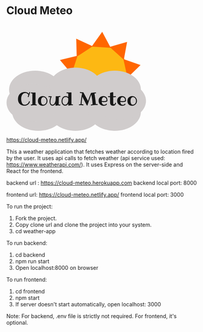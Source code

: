 # Cloud Meteo
<svg width="380" height="281" viewBox="0 0 380 281" fill="none" xmlns="http://www.w3.org/2000/svg">
<circle cx="245.693" cy="130.623" r="75" transform="rotate(10.3276 245.693 130.623)" fill="#FDB813"/>
<path d="M340.085 177.606L298.431 186.286L321.538 139.313L340.085 177.606Z" fill="#FF6600"/>
<path d="M351.971 107.355L317.814 140.586L307.02 91.5302L351.971 107.355Z" fill="#FF6600"/>
<path d="M140.532 93.9036L186.845 82.6747L171.178 130.398L140.532 93.9036Z" fill="#FF6600"/>
<path d="M316.739 46.4945L308.178 93.3742L270.94 59.6644L316.739 46.4945Z" fill="#FF6600"/>
<path d="M251.433 19.9086L273.875 61.9487L223.751 58.6987L251.433 19.9086Z" fill="#FF6600"/>
<path d="M183.252 37.9694L226.51 57.9638L184.571 85.6062L183.252 37.9694Z" fill="#FF6600"/>
<ellipse cx="75.4621" cy="171.726" rx="68.4621" ry="49.6935" fill="#D0CCCC"/>
<ellipse cx="83.6611" cy="230.339" rx="68.4621" ry="49.6935" fill="#D0CCCC"/>
<ellipse cx="181.23" cy="230.339" rx="68.4621" ry="49.6935" fill="#D0CCCC"/>
<ellipse cx="284.538" cy="230.339" rx="68.4621" ry="49.6935" fill="#D0CCCC"/>
<ellipse cx="181.462" cy="163.726" rx="68.4621" ry="49.6935" fill="#D0CCCC"/>
<ellipse cx="284.538" cy="171.726" rx="68.4621" ry="49.6935" fill="#D0CCCC"/>
<ellipse cx="68.8082" cy="206.114" rx="68.4621" ry="49.6935" fill="#D0CCCC"/>
<ellipse cx="297.891" cy="201.467" rx="68.4621" ry="49.6935" fill="#D0CCCC"/>
<path d="M58.5391 190.594C58.4609 190.859 58.3125 191.062 58.0938 191.203C57.875 191.328 57.6328 191.391 57.3672 191.391C57.0078 191.391 56.7109 191.258 56.4766 190.992C56.2422 190.727 56.125 190.461 56.125 190.195C56.125 190.07 56.1562 189.945 56.2188 189.82L57.7188 185.438C57.3281 184.812 56.8516 184.219 56.2891 183.656C55.7422 183.078 55.1406 182.57 54.4844 182.133C53.8281 181.695 53.1328 181.352 52.3984 181.102C51.6641 180.836 50.9219 180.703 50.1719 180.703C48.75 180.703 47.4766 180.922 46.3516 181.359C45.2422 181.797 44.2656 182.391 43.4219 183.141C42.5938 183.891 41.8828 184.773 41.2891 185.789C40.6953 186.789 40.2109 187.859 39.8359 189C39.4766 190.141 39.2109 191.32 39.0391 192.539C38.8828 193.742 38.8047 194.93 38.8047 196.102C38.8047 197.117 38.8594 198.203 38.9688 199.359C39.0781 200.5 39.2656 201.648 39.5312 202.805C39.7969 203.945 40.1484 205.047 40.5859 206.109C41.0234 207.156 41.5625 208.086 42.2031 208.898C42.8594 209.711 43.625 210.359 44.5 210.844C45.375 211.328 46.3906 211.57 47.5469 211.57C48.9062 211.57 50.1953 211.375 51.4141 210.984C52.6484 210.594 53.7656 210.039 54.7656 209.32C55.7812 208.586 56.6641 207.711 57.4141 206.695C58.1797 205.68 58.7734 204.547 59.1953 203.297C59.2734 203.016 59.4219 202.789 59.6406 202.617C59.8594 202.43 60.1094 202.336 60.3906 202.336C60.7344 202.336 61.0234 202.469 61.2578 202.734C61.4922 203 61.6094 203.289 61.6094 203.602V203.883C61.5938 203.914 61.5391 204.07 61.4453 204.352C61.3672 204.633 61.2266 205 61.0234 205.453C60.8359 205.891 60.5781 206.398 60.25 206.977C59.9375 207.539 59.5391 208.125 59.0547 208.734C58.3359 209.625 57.5312 210.398 56.6406 211.055C55.75 211.711 54.8047 212.258 53.8047 212.695C52.8203 213.133 51.7969 213.461 50.7344 213.68C49.6719 213.898 48.6094 214.008 47.5469 214.008C44.875 213.961 42.4766 213.531 40.3516 212.719C38.2422 211.891 36.4453 210.742 34.9609 209.273C33.4922 207.789 32.3594 206.008 31.5625 203.93C30.7812 201.852 30.3906 199.531 30.3906 196.969C30.3906 194.594 30.6406 192.477 31.1406 190.617C31.6406 188.758 32.3203 187.133 33.1797 185.742C34.0547 184.336 35.0781 183.148 36.25 182.18C37.4219 181.195 38.6641 180.398 39.9766 179.789C41.3047 179.18 42.6797 178.742 44.1016 178.477C45.5234 178.195 46.9219 178.055 48.2969 178.055C49.6719 178.055 50.9062 178.203 52 178.5C53.0938 178.781 54.0703 179.148 54.9297 179.602C55.7891 180.055 56.5234 180.555 57.1328 181.102C57.7578 181.633 58.2734 182.141 58.6797 182.625L59.9688 178.922C60.0625 178.656 60.2188 178.445 60.4375 178.289C60.6562 178.133 60.8828 178.055 61.1172 178.055C61.4609 178.055 61.75 178.188 61.9844 178.453C62.2344 178.703 62.3594 178.984 62.3594 179.297C62.3594 179.438 62.3281 179.57 62.2656 179.695L58.5391 190.594ZM78.6016 213.328H78.3672C77.7422 213.219 77.1719 213.125 76.6562 213.047C76.1406 212.969 75.6484 212.914 75.1797 212.883C74.7109 212.836 74.2344 212.805 73.75 212.789C73.2812 212.773 72.7734 212.766 72.2266 212.766C71.1172 212.766 70.0391 212.812 68.9922 212.906C67.9453 212.984 66.7969 213.141 65.5469 213.375H65.3125C64.9219 213.375 64.625 213.25 64.4219 213C64.2188 212.766 64.1172 212.477 64.1172 212.133C64.1172 211.852 64.2031 211.602 64.375 211.383C64.5469 211.164 64.7812 211.016 65.0781 210.938C65.6562 210.844 66.1797 210.773 66.6484 210.727C67.1172 210.664 67.6172 210.609 68.1484 210.562V181.945C67.1641 181.867 66.4531 181.797 66.0156 181.734C65.5938 181.656 65.3438 181.617 65.2656 181.617C64.9531 181.57 64.6953 181.43 64.4922 181.195C64.3047 180.961 64.2109 180.695 64.2109 180.398C64.2109 179.992 64.3516 179.688 64.6328 179.484C64.9141 179.266 65.1875 179.156 65.4531 179.156H65.5938C65.6094 179.156 65.75 179.18 66.0156 179.227C66.2812 179.258 66.6406 179.305 67.0938 179.367C67.5625 179.414 68.1094 179.461 68.7344 179.508C69.375 179.539 70.0703 179.555 70.8203 179.555C71.5703 179.555 72.3047 179.531 73.0234 179.484C73.7422 179.422 74.3984 179.328 74.9922 179.203C75.0391 179.172 75.125 179.156 75.25 179.156C75.6094 179.156 75.9062 179.289 76.1406 179.555C76.375 179.805 76.4922 180.086 76.4922 180.398L76.4453 210.562C76.7109 210.594 76.9297 210.625 77.1016 210.656C77.2891 210.672 77.4609 210.695 77.6172 210.727C77.7891 210.742 77.9609 210.766 78.1328 210.797C78.3203 210.812 78.5547 210.844 78.8359 210.891C79.1328 210.969 79.375 211.117 79.5625 211.336C79.75 211.555 79.8438 211.805 79.8438 212.086C79.8438 212.445 79.7109 212.742 79.4453 212.977C79.1953 213.211 78.9141 213.328 78.6016 213.328ZM105.32 201.422C105.32 200.656 105.234 199.883 105.062 199.102C104.891 198.32 104.641 197.562 104.312 196.828C103.984 196.094 103.586 195.406 103.117 194.766C102.648 194.125 102.117 193.57 101.523 193.102C100.945 192.617 100.305 192.242 99.6016 191.977C98.9141 191.695 98.1797 191.555 97.3984 191.555C96.5234 191.555 95.7578 191.703 95.1016 192C94.4609 192.281 93.8984 192.672 93.4141 193.172C92.9297 193.656 92.5312 194.219 92.2188 194.859C91.9062 195.5 91.6562 196.18 91.4688 196.898C91.2812 197.617 91.1484 198.344 91.0703 199.078C90.9922 199.812 90.9531 200.516 90.9531 201.188C90.9531 201.875 90.9844 202.609 91.0469 203.391C91.1094 204.156 91.2188 204.922 91.375 205.688C91.5312 206.438 91.7422 207.164 92.0078 207.867C92.2734 208.57 92.6172 209.188 93.0391 209.719C93.4609 210.25 93.9688 210.672 94.5625 210.984C95.1719 211.297 95.8906 211.453 96.7188 211.453C98.0781 211.453 99.2891 211.172 100.352 210.609C101.43 210.031 102.336 209.273 103.07 208.336C103.805 207.398 104.359 206.328 104.734 205.125C105.125 203.922 105.32 202.688 105.32 201.422ZM107.758 201.422C107.758 203.297 107.422 205.016 106.75 206.578C106.078 208.141 105.172 209.484 104.031 210.609C102.891 211.719 101.555 212.586 100.023 213.211C98.5078 213.836 96.9062 214.148 95.2188 214.148C93.3125 214.148 91.5859 213.844 90.0391 213.234C88.5078 212.641 87.1953 211.789 86.1016 210.68C85.0078 209.57 84.1641 208.234 83.5703 206.672C82.9922 205.109 82.7031 203.359 82.7031 201.422C82.7031 199.578 83.0234 197.875 83.6641 196.312C84.3047 194.75 85.1875 193.406 86.3125 192.281C87.4375 191.141 88.7578 190.258 90.2734 189.633C91.8047 188.992 93.4531 188.672 95.2188 188.672C97.0625 188.672 98.75 189.016 100.281 189.703C101.828 190.375 103.156 191.297 104.266 192.469C105.375 193.625 106.234 194.977 106.844 196.523C107.453 198.07 107.758 199.703 107.758 201.422ZM141.859 189.773C141.859 190.055 141.766 190.312 141.578 190.547C141.406 190.781 141.164 190.922 140.852 190.969C140.305 191.094 139.758 191.195 139.211 191.273C138.664 191.336 138.125 191.406 137.594 191.484L137.219 210.891C137.766 210.891 138.32 210.906 138.883 210.938C139.461 210.953 140.023 211 140.57 211.078C140.914 211.109 141.18 211.25 141.367 211.5C141.57 211.734 141.672 211.992 141.672 212.273C141.672 212.664 141.539 212.969 141.273 213.188C141.023 213.422 140.758 213.539 140.477 213.539H140.336C139.695 213.461 139.062 213.406 138.438 213.375C137.828 213.344 137.227 213.328 136.633 213.328C135.555 213.328 134.484 213.383 133.422 213.492C132.375 213.602 131.336 213.773 130.305 214.008H130.047C129.719 214.008 129.43 213.883 129.18 213.633C128.93 213.398 128.805 213.125 128.805 212.812V212.766L128.945 208.477C127.961 210.273 126.812 211.648 125.5 212.602C124.188 213.539 122.727 214.008 121.117 214.008C120.102 214.008 119.203 213.844 118.422 213.516C117.656 213.188 116.977 212.75 116.383 212.203C115.805 211.641 115.312 211 114.906 210.281C114.516 209.547 114.195 208.781 113.945 207.984C113.711 207.172 113.539 206.352 113.43 205.523C113.32 204.695 113.266 203.906 113.266 203.156C113.266 201.109 113.461 199.102 113.852 197.133C114.258 195.164 114.859 193.305 115.656 191.555L111.438 191.438C111.094 191.406 110.805 191.281 110.57 191.062C110.352 190.828 110.242 190.539 110.242 190.195C110.242 189.883 110.359 189.609 110.594 189.375C110.828 189.125 111.125 189 111.484 189L117.672 189.141C118.016 189.188 118.297 189.328 118.516 189.562C118.75 189.781 118.867 190.055 118.867 190.383C118.867 190.508 118.844 190.625 118.797 190.734C118.766 190.828 118.727 190.922 118.68 191.016C118.383 191.312 118.102 191.758 117.836 192.352C117.57 192.945 117.328 193.625 117.109 194.391C116.891 195.141 116.695 195.945 116.523 196.805C116.352 197.648 116.203 198.477 116.078 199.289C115.953 200.086 115.859 200.828 115.797 201.516C115.734 202.203 115.703 202.766 115.703 203.203C115.703 204.172 115.781 205.156 115.938 206.156C116.109 207.141 116.398 208.039 116.805 208.852C117.211 209.648 117.758 210.305 118.445 210.82C119.133 211.32 120.008 211.57 121.07 211.57C122.023 211.57 122.93 211.297 123.789 210.75C124.648 210.188 125.422 209.391 126.109 208.359C126.812 207.328 127.422 206.07 127.938 204.586C128.469 203.102 128.891 201.43 129.203 199.57L129.484 190.148C129.484 189.805 129.617 189.531 129.883 189.328C130.148 189.109 130.43 189 130.727 189H130.867C131.398 189.078 131.938 189.133 132.484 189.164C133.031 189.18 133.602 189.188 134.195 189.188C135.148 189.188 136.141 189.141 137.172 189.047C138.219 188.953 139.305 188.797 140.43 188.578C140.461 188.578 140.492 188.57 140.523 188.555C140.555 188.539 140.586 188.531 140.617 188.531C140.977 188.531 141.273 188.664 141.508 188.93C141.742 189.18 141.859 189.461 141.859 189.773ZM162.344 195.328C162.109 194.625 161.758 194.016 161.289 193.5C160.82 192.984 160.281 192.555 159.672 192.211C159.078 191.867 158.438 191.617 157.75 191.461C157.062 191.289 156.367 191.203 155.664 191.203C154.602 191.203 153.656 191.375 152.828 191.719C152 192.047 151.273 192.5 150.648 193.078C150.023 193.641 149.484 194.305 149.031 195.07C148.594 195.82 148.234 196.617 147.953 197.461C147.672 198.289 147.469 199.141 147.344 200.016C147.219 200.891 147.156 201.734 147.156 202.547C147.172 203.688 147.328 204.789 147.625 205.852C147.938 206.898 148.391 207.836 148.984 208.664C149.594 209.477 150.328 210.133 151.188 210.633C152.062 211.117 153.07 211.359 154.211 211.359C155.258 211.359 156.188 211.117 157 210.633C157.812 210.133 158.523 209.508 159.133 208.758C159.758 208.008 160.281 207.188 160.703 206.297C161.125 205.391 161.461 204.531 161.711 203.719C161.961 202.891 162.133 202.164 162.227 201.539C162.336 200.898 162.375 200.477 162.344 200.273V195.328ZM173.523 212.906H173.43C173.039 212.875 172.648 212.852 172.258 212.836C171.883 212.82 171.516 212.812 171.156 212.812C170.156 212.812 169.219 212.859 168.344 212.953C167.469 213.047 166.703 213.148 166.047 213.258C165.406 213.383 164.891 213.492 164.5 213.586C164.125 213.68 163.93 213.727 163.914 213.727C163.867 213.758 163.812 213.773 163.75 213.773C163.688 213.773 163.633 213.773 163.586 213.773C163.227 213.773 162.93 213.641 162.695 213.375C162.461 213.125 162.344 212.844 162.344 212.531V208.547C161.984 209.297 161.523 209.992 160.961 210.633C160.414 211.273 159.797 211.828 159.109 212.297C158.422 212.766 157.664 213.133 156.836 213.398C156.023 213.68 155.172 213.82 154.281 213.82C152.781 213.82 151.445 213.516 150.273 212.906C149.102 212.297 148.102 211.484 147.273 210.469C146.461 209.438 145.836 208.242 145.398 206.883C144.961 205.523 144.734 204.094 144.719 202.594C144.719 201.422 144.812 200.273 145 199.148C145.203 198.008 145.508 196.93 145.914 195.914C146.32 194.883 146.82 193.93 147.414 193.055C148.023 192.18 148.734 191.43 149.547 190.805C150.359 190.164 151.273 189.664 152.289 189.305C153.305 188.945 154.43 188.766 155.664 188.766C157.023 188.766 158.266 188.969 159.391 189.375C160.516 189.781 161.5 190.344 162.344 191.062V181.617C161.375 181.57 160.555 181.508 159.883 181.43C159.227 181.352 158.859 181.312 158.781 181.312C158.469 181.266 158.203 181.125 157.984 180.891C157.781 180.656 157.68 180.383 157.68 180.07C157.68 179.727 157.805 179.445 158.055 179.227C158.32 178.992 158.609 178.875 158.922 178.875H159.062C159.078 178.875 159.258 178.898 159.602 178.945C159.945 178.977 160.391 179.016 160.938 179.062C161.5 179.109 162.141 179.156 162.859 179.203C163.578 179.234 164.312 179.25 165.062 179.25C165.797 179.25 166.516 179.227 167.219 179.18C167.938 179.117 168.594 179.016 169.188 178.875H169.492C169.852 178.875 170.141 179 170.359 179.25C170.578 179.484 170.688 179.758 170.688 180.07V210.352H171.156C171.562 210.352 171.969 210.359 172.375 210.375C172.797 210.375 173.211 210.398 173.617 210.445C173.961 210.477 174.234 210.609 174.438 210.844C174.656 211.078 174.766 211.352 174.766 211.664C174.766 212.039 174.625 212.344 174.344 212.578C174.078 212.797 173.805 212.906 173.523 212.906ZM238.586 212.32C238.18 212.289 237.773 212.273 237.367 212.273C236.961 212.273 236.555 212.273 236.148 212.273C233.898 212.273 231.68 212.375 229.492 212.578C227.32 212.766 225.164 213.047 223.023 213.422H222.789C222.43 213.422 222.141 213.297 221.922 213.047C221.703 212.812 221.594 212.539 221.594 212.227C221.594 211.945 221.68 211.688 221.852 211.453C222.039 211.219 222.289 211.078 222.602 211.031C223.18 210.906 223.766 210.797 224.359 210.703C224.953 210.609 225.57 210.523 226.211 210.445C226.18 209.977 226.125 209.273 226.047 208.336C225.984 207.398 225.891 206.289 225.766 205.008C225.656 203.727 225.516 202.305 225.344 200.742C225.172 199.18 224.969 197.531 224.734 195.797C224.5 194.062 224.227 192.281 223.914 190.453C223.602 188.609 223.242 186.781 222.836 184.969C222.414 186 221.945 187.18 221.43 188.508C220.93 189.836 220.406 191.242 219.859 192.727C219.328 194.195 218.789 195.703 218.242 197.25C217.695 198.797 217.164 200.305 216.648 201.773C216.148 203.242 215.672 204.625 215.219 205.922C214.781 207.219 214.398 208.359 214.07 209.344C213.742 210.328 213.477 211.117 213.273 211.711C213.086 212.289 212.992 212.594 212.992 212.625C212.914 212.891 212.766 213.086 212.547 213.211C212.328 213.352 212.094 213.422 211.844 213.422C211.609 213.422 211.391 213.367 211.188 213.258C210.984 213.148 210.836 213 210.742 212.812L199.375 190.594C199.031 193.188 198.719 195.695 198.438 198.117C198.312 199.148 198.188 200.219 198.062 201.328C197.953 202.422 197.844 203.5 197.734 204.562C197.625 205.609 197.531 206.609 197.453 207.562C197.391 208.516 197.344 209.367 197.312 210.117C197.984 210.148 198.664 210.211 199.352 210.305C200.039 210.383 200.75 210.5 201.484 210.656C201.766 210.703 201.992 210.844 202.164 211.078C202.352 211.297 202.445 211.555 202.445 211.852C202.445 212.258 202.305 212.562 202.023 212.766C201.742 212.953 201.484 213.047 201.25 213.047H200.992C200.086 212.875 199.188 212.75 198.297 212.672C197.422 212.578 196.547 212.531 195.672 212.531C195 212.531 194.336 212.555 193.68 212.602C193.039 212.648 192.391 212.734 191.734 212.859H191.547C191.188 212.859 190.891 212.734 190.656 212.484C190.422 212.234 190.305 211.945 190.305 211.617C190.305 211.32 190.398 211.062 190.586 210.844C190.773 210.609 191.016 210.461 191.312 210.398C191.891 210.305 192.469 210.234 193.047 210.188C193.641 210.141 194.227 210.102 194.805 210.07C194.836 209.289 194.898 208.289 194.992 207.07C195.102 205.852 195.227 204.484 195.367 202.969C195.523 201.453 195.711 199.82 195.93 198.07C196.148 196.305 196.398 194.484 196.68 192.609C196.961 190.734 197.273 188.836 197.617 186.914C197.977 184.992 198.367 183.109 198.789 181.266C197.914 181.234 197.047 181.164 196.188 181.055C195.344 180.93 194.5 180.75 193.656 180.516C193.391 180.438 193.172 180.289 193 180.07C192.828 179.852 192.742 179.609 192.742 179.344C192.742 178.984 192.867 178.688 193.117 178.453C193.383 178.219 193.672 178.102 193.984 178.102C194.047 178.102 194.102 178.102 194.148 178.102C194.195 178.102 194.258 178.117 194.336 178.148C195.18 178.367 196.023 178.539 196.867 178.664C197.711 178.773 198.578 178.828 199.469 178.828C199.828 178.828 200.133 178.82 200.383 178.805C200.648 178.789 200.906 178.781 201.156 178.781C201.609 178.781 201.977 178.984 202.258 179.391L214.211 201.375C214.664 200.047 215.133 198.68 215.617 197.273C216.117 195.852 216.617 194.453 217.117 193.078C217.633 191.688 218.133 190.344 218.617 189.047C219.102 187.75 219.562 186.555 220 185.461C220.453 184.367 220.859 183.406 221.219 182.578C221.594 181.75 221.914 181.109 222.18 180.656C222.414 180.266 222.766 180.07 223.234 180.07C224.641 179.945 225.938 179.836 227.125 179.742C228.312 179.648 229.367 179.57 230.289 179.508C231.211 179.43 231.977 179.367 232.586 179.32C233.211 179.273 233.656 179.234 233.922 179.203C233.969 179.203 234.008 179.195 234.039 179.18C234.07 179.164 234.102 179.156 234.133 179.156C234.492 179.156 234.789 179.289 235.023 179.555C235.258 179.805 235.375 180.086 235.375 180.398C235.375 180.711 235.273 180.984 235.07 181.219C234.883 181.438 234.633 181.57 234.32 181.617C234.07 181.664 233.68 181.727 233.148 181.805C232.617 181.867 231.953 181.945 231.156 182.039C231.25 182.695 231.391 183.617 231.578 184.805C231.781 185.977 231.992 187.328 232.211 188.859C232.445 190.375 232.688 192.023 232.938 193.805C233.188 195.586 233.43 197.398 233.664 199.242C233.898 201.086 234.102 202.914 234.273 204.727C234.461 206.539 234.602 208.242 234.695 209.836H236.148C236.555 209.836 236.969 209.836 237.391 209.836C237.812 209.836 238.227 209.852 238.633 209.883C238.977 209.883 239.258 210 239.477 210.234C239.711 210.453 239.828 210.734 239.828 211.078C239.828 211.438 239.703 211.734 239.453 211.969C239.219 212.203 238.93 212.32 238.586 212.32ZM262.727 200.625V200.227C262.727 199.055 262.602 197.969 262.352 196.969C262.102 195.969 261.703 195.086 261.156 194.32C260.625 193.539 259.938 192.898 259.094 192.398C258.25 191.898 257.234 191.562 256.047 191.391C255.219 191.484 254.5 191.711 253.891 192.07C253.281 192.43 252.758 192.875 252.32 193.406C251.898 193.922 251.547 194.508 251.266 195.164C250.984 195.82 250.758 196.5 250.586 197.203C250.43 197.891 250.312 198.586 250.234 199.289C250.156 199.977 250.109 200.625 250.094 201.234C250.344 201.312 250.656 201.398 251.031 201.492C251.422 201.586 251.859 201.68 252.344 201.773C252.828 201.852 253.352 201.922 253.914 201.984C254.492 202.031 255.094 202.055 255.719 202.055C257.047 202.055 258.289 201.93 259.445 201.68C260.617 201.43 261.711 201.078 262.727 200.625ZM265.117 201.539C265.07 201.945 264.852 202.297 264.461 202.594C264.07 202.891 263.578 203.156 262.984 203.391C262.391 203.609 261.734 203.797 261.016 203.953C260.312 204.094 259.617 204.211 258.93 204.305C258.242 204.398 257.609 204.469 257.031 204.516C256.453 204.547 256 204.562 255.672 204.562C254.531 204.562 253.477 204.484 252.508 204.328C251.555 204.172 250.766 204.008 250.141 203.836C250.234 204.805 250.414 205.758 250.68 206.695C250.945 207.633 251.328 208.477 251.828 209.227C252.328 209.961 252.953 210.562 253.703 211.031C254.453 211.484 255.359 211.711 256.422 211.711C256.812 211.711 257.258 211.664 257.758 211.57C258.258 211.461 258.75 211.312 259.234 211.125C259.719 210.922 260.164 210.688 260.57 210.422C260.977 210.141 261.297 209.828 261.531 209.484C261.797 209.172 262.117 209.016 262.492 209.016C262.82 209.016 263.109 209.148 263.359 209.414C263.609 209.664 263.734 209.945 263.734 210.258C263.734 210.586 263.633 210.844 263.43 211.031C263.055 211.609 262.531 212.102 261.859 212.508C261.188 212.914 260.461 213.242 259.68 213.492C258.898 213.758 258.109 213.945 257.312 214.055C256.516 214.18 255.789 214.242 255.133 214.242C253.258 214.242 251.516 213.906 249.906 213.234C248.297 212.578 246.898 211.672 245.711 210.516C244.523 209.359 243.586 208 242.898 206.438C242.227 204.875 241.891 203.188 241.891 201.375C241.891 199.391 242.188 197.625 242.781 196.078C243.375 194.516 244.219 193.203 245.312 192.141C246.406 191.062 247.734 190.25 249.297 189.703C250.859 189.141 252.617 188.859 254.57 188.859C256.414 188.938 258 189.25 259.328 189.797C260.672 190.344 261.773 191.102 262.633 192.07C263.492 193.039 264.125 194.211 264.531 195.586C264.953 196.945 265.164 198.477 265.164 200.18C265.164 200.57 265.156 200.883 265.141 201.117C265.125 201.336 265.117 201.477 265.117 201.539ZM287.57 190.195C287.57 190.508 287.461 190.789 287.242 191.039C287.039 191.273 286.781 191.406 286.469 191.438C285.453 191.516 284.445 191.586 283.445 191.648C282.445 191.711 281.438 191.758 280.422 191.789V208.195C280.422 208.508 280.484 208.797 280.609 209.062C280.75 209.328 280.922 209.555 281.125 209.742C281.344 209.93 281.586 210.078 281.852 210.188C282.117 210.297 282.391 210.352 282.672 210.352C283.094 210.352 283.438 210.242 283.703 210.023C283.984 209.789 284.219 209.508 284.406 209.18C284.594 208.836 284.742 208.477 284.852 208.102C284.977 207.727 285.078 207.391 285.156 207.094C285.203 206.812 285.344 206.586 285.578 206.414C285.812 206.227 286.07 206.133 286.352 206.133C286.711 206.133 287 206.273 287.219 206.555C287.453 206.82 287.57 207.094 287.57 207.375V207.633C287.117 209.711 286.227 211.32 284.898 212.461C283.57 213.586 281.93 214.148 279.977 214.148C279.086 214.148 278.172 214.031 277.234 213.797C276.297 213.562 275.445 213.125 274.68 212.484C273.93 211.844 273.312 210.961 272.828 209.836C272.344 208.695 272.102 207.219 272.102 205.406V191.742C271.398 191.695 270.688 191.648 269.969 191.602C269.266 191.555 268.555 191.5 267.836 191.438C267.523 191.391 267.258 191.25 267.039 191.016C266.836 190.781 266.734 190.508 266.734 190.195C266.734 189.836 266.867 189.547 267.133 189.328C267.414 189.109 267.695 189 267.977 189H268.07C268.758 189.047 269.43 189.094 270.086 189.141C270.758 189.188 271.43 189.234 272.102 189.281V181.312C272.102 181.047 272.188 180.805 272.359 180.586C272.531 180.352 272.75 180.195 273.016 180.117L278.875 178.547C278.922 178.516 278.977 178.5 279.039 178.5C279.102 178.484 279.156 178.477 279.203 178.477C279.562 178.477 279.852 178.609 280.07 178.875C280.305 179.141 280.422 179.43 280.422 179.742V189.328C281.375 189.297 282.336 189.258 283.305 189.211C284.289 189.148 285.273 189.078 286.258 189H286.352C286.695 189 286.984 189.125 287.219 189.375C287.453 189.609 287.57 189.883 287.57 190.195ZM311.523 200.625V200.227C311.523 199.055 311.398 197.969 311.148 196.969C310.898 195.969 310.5 195.086 309.953 194.32C309.422 193.539 308.734 192.898 307.891 192.398C307.047 191.898 306.031 191.562 304.844 191.391C304.016 191.484 303.297 191.711 302.688 192.07C302.078 192.43 301.555 192.875 301.117 193.406C300.695 193.922 300.344 194.508 300.062 195.164C299.781 195.82 299.555 196.5 299.383 197.203C299.227 197.891 299.109 198.586 299.031 199.289C298.953 199.977 298.906 200.625 298.891 201.234C299.141 201.312 299.453 201.398 299.828 201.492C300.219 201.586 300.656 201.68 301.141 201.773C301.625 201.852 302.148 201.922 302.711 201.984C303.289 202.031 303.891 202.055 304.516 202.055C305.844 202.055 307.086 201.93 308.242 201.68C309.414 201.43 310.508 201.078 311.523 200.625ZM313.914 201.539C313.867 201.945 313.648 202.297 313.258 202.594C312.867 202.891 312.375 203.156 311.781 203.391C311.188 203.609 310.531 203.797 309.812 203.953C309.109 204.094 308.414 204.211 307.727 204.305C307.039 204.398 306.406 204.469 305.828 204.516C305.25 204.547 304.797 204.562 304.469 204.562C303.328 204.562 302.273 204.484 301.305 204.328C300.352 204.172 299.562 204.008 298.938 203.836C299.031 204.805 299.211 205.758 299.477 206.695C299.742 207.633 300.125 208.477 300.625 209.227C301.125 209.961 301.75 210.562 302.5 211.031C303.25 211.484 304.156 211.711 305.219 211.711C305.609 211.711 306.055 211.664 306.555 211.57C307.055 211.461 307.547 211.312 308.031 211.125C308.516 210.922 308.961 210.688 309.367 210.422C309.773 210.141 310.094 209.828 310.328 209.484C310.594 209.172 310.914 209.016 311.289 209.016C311.617 209.016 311.906 209.148 312.156 209.414C312.406 209.664 312.531 209.945 312.531 210.258C312.531 210.586 312.43 210.844 312.227 211.031C311.852 211.609 311.328 212.102 310.656 212.508C309.984 212.914 309.258 213.242 308.477 213.492C307.695 213.758 306.906 213.945 306.109 214.055C305.312 214.18 304.586 214.242 303.93 214.242C302.055 214.242 300.312 213.906 298.703 213.234C297.094 212.578 295.695 211.672 294.508 210.516C293.32 209.359 292.383 208 291.695 206.438C291.023 204.875 290.688 203.188 290.688 201.375C290.688 199.391 290.984 197.625 291.578 196.078C292.172 194.516 293.016 193.203 294.109 192.141C295.203 191.062 296.531 190.25 298.094 189.703C299.656 189.141 301.414 188.859 303.367 188.859C305.211 188.938 306.797 189.25 308.125 189.797C309.469 190.344 310.57 191.102 311.43 192.07C312.289 193.039 312.922 194.211 313.328 195.586C313.75 196.945 313.961 198.477 313.961 200.18C313.961 200.57 313.953 200.883 313.938 201.117C313.922 201.336 313.914 201.477 313.914 201.539ZM340.211 201.422C340.211 200.656 340.125 199.883 339.953 199.102C339.781 198.32 339.531 197.562 339.203 196.828C338.875 196.094 338.477 195.406 338.008 194.766C337.539 194.125 337.008 193.57 336.414 193.102C335.836 192.617 335.195 192.242 334.492 191.977C333.805 191.695 333.07 191.555 332.289 191.555C331.414 191.555 330.648 191.703 329.992 192C329.352 192.281 328.789 192.672 328.305 193.172C327.82 193.656 327.422 194.219 327.109 194.859C326.797 195.5 326.547 196.18 326.359 196.898C326.172 197.617 326.039 198.344 325.961 199.078C325.883 199.812 325.844 200.516 325.844 201.188C325.844 201.875 325.875 202.609 325.938 203.391C326 204.156 326.109 204.922 326.266 205.688C326.422 206.438 326.633 207.164 326.898 207.867C327.164 208.57 327.508 209.188 327.93 209.719C328.352 210.25 328.859 210.672 329.453 210.984C330.062 211.297 330.781 211.453 331.609 211.453C332.969 211.453 334.18 211.172 335.242 210.609C336.32 210.031 337.227 209.273 337.961 208.336C338.695 207.398 339.25 206.328 339.625 205.125C340.016 203.922 340.211 202.688 340.211 201.422ZM342.648 201.422C342.648 203.297 342.312 205.016 341.641 206.578C340.969 208.141 340.062 209.484 338.922 210.609C337.781 211.719 336.445 212.586 334.914 213.211C333.398 213.836 331.797 214.148 330.109 214.148C328.203 214.148 326.477 213.844 324.93 213.234C323.398 212.641 322.086 211.789 320.992 210.68C319.898 209.57 319.055 208.234 318.461 206.672C317.883 205.109 317.594 203.359 317.594 201.422C317.594 199.578 317.914 197.875 318.555 196.312C319.195 194.75 320.078 193.406 321.203 192.281C322.328 191.141 323.648 190.258 325.164 189.633C326.695 188.992 328.344 188.672 330.109 188.672C331.953 188.672 333.641 189.016 335.172 189.703C336.719 190.375 338.047 191.297 339.156 192.469C340.266 193.625 341.125 194.977 341.734 196.523C342.344 198.07 342.648 199.703 342.648 201.422Z" fill="#171717"/>
</svg>

https://cloud-meteo.netlify.app/


This a weather application that fetches weather according to location fired by the user. It uses api calls to fetch weather (api service used: https://www.weatherapi.com/). 
It uses Express on the server-side and React for the frontend.

backend url : https://cloud-meteo.herokuapp.com
backend local port: 8000

frontend url: https://cloud-meteo.netlify.app/
frontend local port: 3000

To run the project:
1) Fork the project.
2) Copy clone url and clone the project into your system.
3) cd weather-app

To run backend:
1) cd backend
2) npm run start
3) Open localhost:8000 on browser

To run frontend:
1) cd frontend
2) npm start
3) If server doesn't start automatically, open localhost: 3000

Note: For backend, .env file is strictly not required. For frontend, it's optional.
